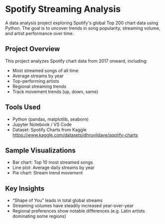 # Spotify Streaming Analysis

A data analysis project exploring Spotify's global Top 200 chart data using Python. The goal is to uncover trends in song popularity, streaming volume, and artist performance over time.

## Project Overview

This project analyzes Spotify chart data from 2017 onward, including:

- Most streamed songs of all time  
- Average streams by year  
- Top-performing artists  
- Regional streaming trends  
- Track movement trends (up, down, same)

## Tools Used

- Python (pandas, matplotlib, seaborn)
- Jupyter Notebook / VS Code
- Dataset: Spotify Charts from Kaggle  
  https://www.kaggle.com/datasets/dhruvildave/spotify-charts

## Sample Visualizations

- Bar chart: Top 10 most streamed songs  
- Line plot: Average daily streams by year  
- Pie chart: Stream trend movement

## Key Insights

- “Shape of You” leads in total global streams  
- Streaming volumes have steadily increased year-over-year  
- Regional preferences show notable differences (e.g. Latin artists dominating some regions)
